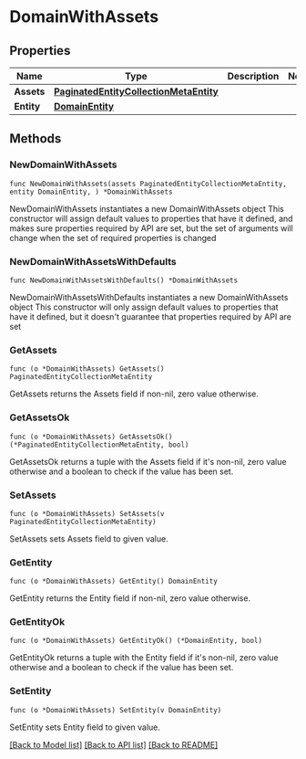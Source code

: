 # DomainWithAssets

## Properties

Name | Type | Description | Notes
------------ | ------------- | ------------- | -------------
**Assets** | [**PaginatedEntityCollectionMetaEntity**](PaginatedEntityCollectionMetaEntity.md) |  | 
**Entity** | [**DomainEntity**](DomainEntity.md) |  | 

## Methods

### NewDomainWithAssets

`func NewDomainWithAssets(assets PaginatedEntityCollectionMetaEntity, entity DomainEntity, ) *DomainWithAssets`

NewDomainWithAssets instantiates a new DomainWithAssets object
This constructor will assign default values to properties that have it defined,
and makes sure properties required by API are set, but the set of arguments
will change when the set of required properties is changed

### NewDomainWithAssetsWithDefaults

`func NewDomainWithAssetsWithDefaults() *DomainWithAssets`

NewDomainWithAssetsWithDefaults instantiates a new DomainWithAssets object
This constructor will only assign default values to properties that have it defined,
but it doesn't guarantee that properties required by API are set

### GetAssets

`func (o *DomainWithAssets) GetAssets() PaginatedEntityCollectionMetaEntity`

GetAssets returns the Assets field if non-nil, zero value otherwise.

### GetAssetsOk

`func (o *DomainWithAssets) GetAssetsOk() (*PaginatedEntityCollectionMetaEntity, bool)`

GetAssetsOk returns a tuple with the Assets field if it's non-nil, zero value otherwise
and a boolean to check if the value has been set.

### SetAssets

`func (o *DomainWithAssets) SetAssets(v PaginatedEntityCollectionMetaEntity)`

SetAssets sets Assets field to given value.


### GetEntity

`func (o *DomainWithAssets) GetEntity() DomainEntity`

GetEntity returns the Entity field if non-nil, zero value otherwise.

### GetEntityOk

`func (o *DomainWithAssets) GetEntityOk() (*DomainEntity, bool)`

GetEntityOk returns a tuple with the Entity field if it's non-nil, zero value otherwise
and a boolean to check if the value has been set.

### SetEntity

`func (o *DomainWithAssets) SetEntity(v DomainEntity)`

SetEntity sets Entity field to given value.



[[Back to Model list]](../README.md#documentation-for-models) [[Back to API list]](../README.md#documentation-for-api-endpoints) [[Back to README]](../README.md)


